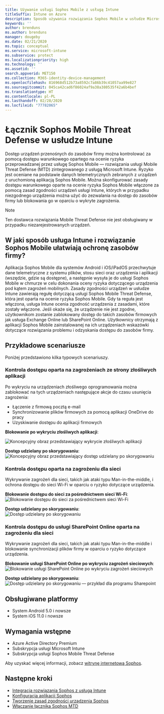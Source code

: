 ```yaml
---
title: Używanie usługi Sophos Mobile z usługą Intune
titleSuffix: Intune on Azure
description: Sposób używania rozwiązania Sophos Mobile w usłudze Microsoft Intune w celu kontrolowania dostępu urządzeń przenośnych do zasobów firmy.
keywords: ''
author: brenduns
ms.author: brenduns
manager: dougeby
ms.date: 02/21/2020
ms.topic: conceptual
ms.service: microsoft-intune
ms.subservice: protect
ms.localizationpriority: high
ms.technology: ''
ms.assetid: ''
search.appverid: MET150
ms.collection: M365-identity-device-management
ms.openlocfilehash: 816968d512b73a8592c7a86b39c41057aa99e827
ms.sourcegitcommit: 045ca42cad6f86024af9a38a380535f42a6b4bef
ms.translationtype: HT
ms.contentlocale: pl-PL
ms.lasthandoff: 02/28/2020
ms.locfileid: "77782065"
---
```

# <a name="sophos-mobile-threat-defense-connector-with-intune"></a>Łącznik Sophos Mobile Threat Defense w usłudze Intune
Dostęp urządzeń przenośnych do zasobów firmy można kontrolować za pomocą dostępu warunkowego opartego na ocenie ryzyka przeprowadzanej przez usługę Sophos Mobile — rozwiązania usługi Mobile Threat Defense (MTD) zintegrowanego z usługą Microsoft Intune. Ryzyko jest oceniane na podstawie danych telemetrycznych zebranych z urządzeń z uruchomioną aplikacją Sophos Mobile.
Można skonfigurować zasady dostępu warunkowego oparte na ocenie ryzyka Sophos Mobile włączone za pomocą zasad zgodności urządzeń usługi Intune, których w przypadku niezgodnego urządzenia można użyć do zezwalania na dostęp do zasobów firmy lub blokowania go w oparciu o wykryte zagrożenia.

> [!NOTE]
> Ten dostawca rozwiązania Mobile Threat Defense nie jest obsługiwany w przypadku niezarejestrowanych urządzeń.

## <a name="how-do-intune-and-sophos-mobile-help-protect-your-company-resources"></a>W jaki sposób usługa Intune i rozwiązanie Sophos Mobile ułatwiają ochronę zasobów firmy?
Aplikacja Sophos Mobile dla systemów Android i iOS/iPadOS przechwytuje dane telemetryczne z systemu plików, stosu sieci oraz urządzenia i aplikacji (wszędzie, gdzie są dostępne), a następnie wysyła je do usługi Sophos Mobile w chmurze w celu dokonania oceny ryzyka dotyczącego urządzenia pod kątem zagrożeń mobilnych.
Zasady zgodności urządzeń w usłudze Intune zawierają regułę dotyczącą usługi Sophos Mobile Threat Defense, która jest oparta na ocenie ryzyka Sophos Mobile. Gdy ta reguła jest włączona, usługa Intune ocenia zgodność urządzenia z zasadami, które zostały włączone. Jeśli okaże się, że urządzenie nie jest zgodne, użytkownikom zostanie zablokowany dostęp do takich zasobów firmowych jak usługa Exchange Online lub SharePoint Online. Użytkownicy otrzymają z aplikacji Sophos Mobile zainstalowanej na ich urządzeniach wskazówki dotyczące rozwiązania problemu i odzyskania dostępu do zasobów firmy.  

## <a name="sample-scenarios"></a>Przykładowe scenariusze
Poniżej przedstawiono kilka typowych scenariuszy.  
### <a name="control-access-based-on-threats-from-malicious-apps"></a>Kontrola dostępu oparta na zagrożeniach ze strony złośliwych aplikacji
Po wykryciu na urządzeniach złośliwego oprogramowania można zablokować na tych urządzeniach następujące akcje do czasu usunięcia zagrożenia:
- Łączenie z firmową pocztą e-mail
- Synchronizowanie plików firmowych za pomocą aplikacji OneDrive do pracy
- Uzyskiwanie dostępu do aplikacji firmowych

**Blokowanie po wykryciu złośliwych aplikacji**:
 
![Koncepcyjny obraz przedstawiający wykrycie złośliwych aplikacji](./media/sophos-mtd-connector/sophos_malicious_apps_blocked.png)  

**Dostęp udzielany po skorygowaniu**:  
![Koncepcyjny obraz przedstawiający dostęp udzielany po skorygowaniu](./media/sophos-mtd-connector/sophos_malicious_apps_unblocked.png)

### <a name="control-access-based-on-threat-to-network"></a>Kontrola dostępu oparta na zagrożeniu dla sieci  
Wykrywanie zagrożeń dla sieci, takich jak ataki typu Man-in-the-middle, i ochrona dostępu do sieci Wi-Fi w oparciu o ryzyko dotyczące urządzenia.  

**Blokowanie dostępu do sieci za pośrednictwem sieci Wi-Fi**:  
![Blokowanie dostępu do sieci za pośrednictwem sieci Wi-Fi](./media/sophos-mtd-connector/sophos_network_wifi_blocked.png)

**Dostęp udzielany po skorygowaniu**:   
![Dostęp udzielany po skorygowaniu](./media/sophos-mtd-connector/sophos_network_wifi_unblocked.png)  

### <a name="control-access-to-sharepoint-online-based-on-threat-to-network"></a>Kontrola dostępu do usługi SharePoint Online oparta na zagrożeniu dla sieci  
Wykrywanie zagrożeń dla sieci, takich jak ataki typu Man-in-the-middle i blokowanie synchronizacji plików firmy w oparciu o ryzyko dotyczące urządzenia.  

**Blokowanie usługi SharePoint Online po wykryciu zagrożeń sieciowych**:   
![Blokowanie usługi SharePoint Online po wykryciu zagrożeń sieciowych](./media/sophos-mtd-connector/sophos_network_spo_blocked.png)  

**Dostęp udzielany po skorygowaniu**:  
![Dostęp udzielany po skorygowaniu — przykład dla programu Sharepoint](./media/sophos-mtd-connector/sophos_network_spo_unblocked.png)  

## <a name="supported-platforms"></a>Obsługiwane platformy  
- System Android 5.0 i nowsze
- System iOS 11.0 i nowsze

## <a name="prerequisites"></a>Wymagania wstępne  
- Azure Active Directory Premium
- Subskrypcja usługi Microsoft Intune 
- Subskrypcja usługi Sophos Mobile Threat Defense

Aby uzyskać więcej informacji, zobacz [witrynę internetową Sophos](https://www.sophos.com/en-us/products/mobile-control.aspx).

## <a name="next-steps"></a>Następne kroki  
- [Integracja rozwiązania Sophos z usługą Intune](sophos-mtd-connector-integration.md)
- [Konfiguracja aplikacji Sophos](mtd-apps-ios-app-configuration-policy-add-assign.md)
- [Tworzenie zasad zgodności urządzenia Sophos](mtd-device-compliance-policy-create.md)
- [Włączanie łącznika Sophos MTD](mtd-connector-enable.md)
